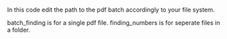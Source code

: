 In this code edit the path to the pdf batch accordingly to your file system.

batch_finding is for a single pdf file.
finding_numbers is for seperate files in a folder.
